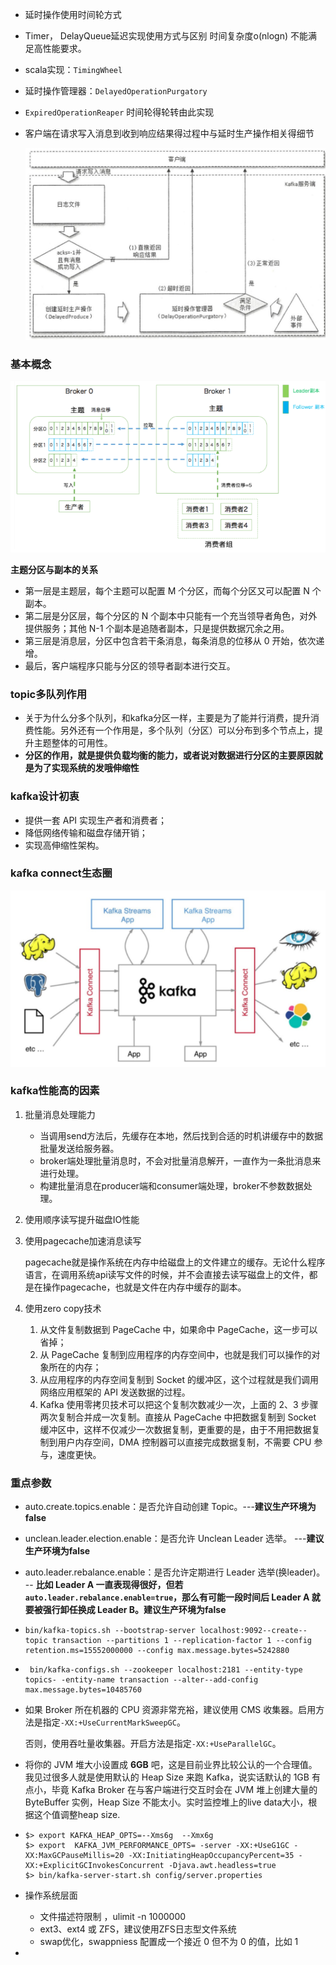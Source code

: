 - 延时操作使用时间轮方式
- Timer， DelayQueue延迟实现使用方式与区别 时间复杂度o(nlogn) 不能满足高性能要求。
- scala实现：```TimingWheel```

- 延时操作管理器：```DelayedOperationPurgatory```

- ```ExpiredOperationReaper``` 时间轮得轮转由此实现

- 客户端在请求写入消息到收到响应结果得过程中与延时生产操作相关得细节

  ![image-20200514233254322](assets/image-20200514233254322.png)



### 基本概念

<img src="assets/image-20200923212509314.png" alt="image-20200923212509314"  />

**主题分区与副本的关系**

- 第一层是主题层，每个主题可以配置 M 个分区，而每个分区又可以配置 N 个副本。
- 第二层是分区层，每个分区的 N 个副本中只能有一个充当领导者角色，对外提供服务；其他 N-1 个副本是追随者副本，只是提供数据冗余之用。
- 第三层是消息层，分区中包含若干条消息，每条消息的位移从 0 开始，依次递增。
- 最后，客户端程序只能与分区的领导者副本进行交互。

### topic多队列作用

- 关于为什么分多个队列，和kafka分区一样，主要是为了能并行消费，提升消费性能。另外还有一个作用是，多个队列（分区）可以分布到多个节点上，提升主题整体的可用性。
- **分区的作用，就是提供负载均衡的能力，或者说对数据进行分区的主要原因就是为了实现系统的发哦伸缩性**

### kafka设计初衷

- 提供一套 API 实现生产者和消费者；
- 降低网络传输和磁盘存储开销；
- 实现高伸缩性架构。

### kafka connect生态圈

![image-20200923221713562](assets/image-20200923221713562.png)

### kafka性能高的因素

1. 批量消息处理能力

   - 当调用send方法后，先缓存在本地，然后找到合适的时机讲缓存中的数据批量发送给服务器。
   - broker端处理批量消息时，不会对批量消息解开，一直作为一条批消息来进行处理。
   - 构建批量消息在producer端和consumer端处理，broker不参数数据处理。

2. 使用顺序读写提升磁盘IO性能

3. 使用pagecache加速消息读写

   pagecache就是操作系统在内存中给磁盘上的文件建立的缓存。无论什么程序语言，在调用系统api读写文件的时候，并不会直接去读写磁盘上的文件，都是在操作pagecache，也就是文件在内存中缓存的副本。

4. 使用zero copy技术

   1. 从文件复制数据到 PageCache 中，如果命中 PageCache，这一步可以省掉；
   2. 从 PageCache 复制到应用程序的内存空间中，也就是我们可以操作的对象所在的内存；
   3. 从应用程序的内存空间复制到 Socket 的缓冲区，这个过程就是我们调用网络应用框架的 API 发送数据的过程。
   4. Kafka 使用零拷贝技术可以把这个复制次数减少一次，上面的 2、3 步骤两次复制合并成一次复制。直接从 PageCache 中把数据复制到 Socket 缓冲区中，这样不仅减少一次数据复制，更重要的是，由于不用把数据复制到用户内存空间，DMA 控制器可以直接完成数据复制，不需要 CPU 参与，速度更快。

### 重点参数

- auto.create.topics.enable：是否允许自动创建 Topic。---**建议生产环境为false**
- unclean.leader.election.enable：是否允许 Unclean Leader 选举。   ---**建议生产环境为false**
- auto.leader.rebalance.enable：是否允许定期进行 Leader 选举(换leader)。  -- **比如 Leader A 一直表现得很好，但若`auto.leader.rebalance.enable=true`，那么有可能一段时间后 Leader A 就要被强行卸任换成 Leader B。建议生产环境为false**

- ```
  bin/kafka-topics.sh --bootstrap-server localhost:9092--create--topic transaction --partitions 1 --replication-factor 1 --config retention.ms=15552000000 --config max.message.bytes=5242880
  ```

- ```
   bin/kafka-configs.sh --zookeeper localhost:2181 --entity-type topics- -entity-name transaction --alter--add-config max.message.bytes=10485760
  ```

- 如果 Broker 所在机器的 CPU 资源非常充裕，建议使用 CMS 收集器。启用方法是指定`-XX:+UseCurrentMarkSweepGC`。

  否则，使用吞吐量收集器。开启方法是指定`-XX:+UseParallelGC`。

- 将你的 JVM 堆大小设置成 **6GB** 吧，这是目前业界比较公认的一个合理值。我见过很多人就是使用默认的 Heap Size 来跑 Kafka，说实话默认的 1GB 有点小，毕竟 Kafka Broker 在与客户端进行交互时会在 JVM 堆上创建大量的 ByteBuffer 实例，Heap Size 不能太小。实时监控堆上的live data大小，根据这个值调整heap size.

- ```
  $> export KAFKA_HEAP_OPTS=--Xms6g  --Xmx6g
  $> export  KAFKA_JVM_PERFORMANCE_OPTS= -server -XX:+UseG1GC -XX:MaxGCPauseMillis=20 -XX:InitiatingHeapOccupancyPercent=35 -XX:+ExplicitGCInvokesConcurrent -Djava.awt.headless=true
  $> bin/kafka-server-start.sh config/server.properties
  ```

- 操作系统层面

  - 文件描述符限制 ，ulimit -n 1000000
  -  ext3、ext4 或 ZFS，建议使用ZFS日志型文件系统
  - swap优化，swappniess 配置成一个接近 0 但不为 0 的值，比如 1

- 

